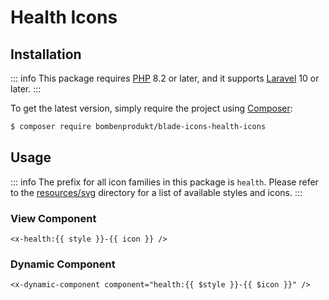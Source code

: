 # Health Icons

## Installation

::: info
This package requires [PHP](https://www.php.net/) 8.2 or later, and it supports [Laravel](https://laravel.com/) 10 or later.
:::

To get the latest version, simply require the project using [Composer](https://getcomposer.org/):

```bash
$ composer require bombenprodukt/blade-icons-health-icons
```

## Usage

::: info
The prefix for all icon families in this package is `health`. Please refer to the [resources/svg](https://github.com/faustbrian/blade-icons-health-icons/tree/main/resources/svg) directory for a list of available styles and icons.
:::

### View Component

```blade
<x-health:{{ style }}-{{ icon }} />
```

### Dynamic Component

```blade
<x-dynamic-component component="health:{{ $style }}-{{ $icon }}" />
```
